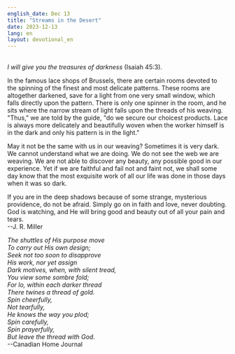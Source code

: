 ```yaml
---
english_date: Dec 13
title: "Streams in the Desert"
date: 2023-12-13
lang: en
layout: devotional_en
---
```





<p><br/> <em>I will give you the treasures of darkness</em> (Isaiah 45:3).

</p>

<p>In the famous lace shops of Brussels, there are certain rooms devoted to the spinning of the finest and most delicate patterns. These rooms are altogether darkened, save for a light from one very small window, which falls directly upon the pattern. There is only one spinner in the room, and he sits where the narrow stream of light falls upon the threads of his weaving. "Thus," we are told by the guide, "do we secure our choicest products. Lace is always more delicately and beautifully woven when the worker himself is in the dark and only his pattern is in the light."

</p>

<p>May it not be the same with us in our weaving? Sometimes it is very dark. We cannot understand what we are doing. We do not see the web we are weaving. We are not able to discover any beauty, any possible good in our experience. Yet if we are faithful and fail not and faint not, we shall some day know that the most exquisite work of all our life was done in those days when it was so dark.

</p>

<p>If you are in the deep shadows because of some strange, mysterious providence, do not be afraid. Simply go on in faith and love, never doubting. God is watching, and He will bring good and beauty out of all your pain and tears.<br/> --J. R. Miller

</p>

<p><em>The shuttles of His purpose move<br/> To carry out His own design;<br/> Seek not too soon to disapprove<br/> His work, nor yet assign<br/> Dark motives, when, with silent tread,<br/> You view some sombre fold;<br/> For lo, within each darker thread<br/> There twines a thread of gold.<br/> Spin cheerfully,<br/> Not tearfully,<br/> He knows the way you plod;<br/> Spin carefully,<br/> Spin prayerfully,<br/> But leave the thread with God.</em><br/> --Canadian Home Journal

</p>

<p></p>